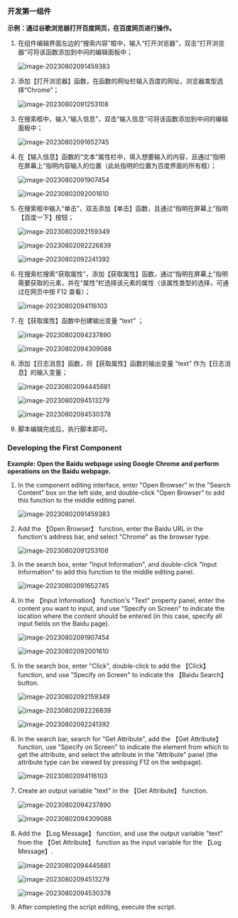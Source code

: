 ### 开发第一组件

**示例：通过谷歌浏览器打开百度网页，在百度网页进行操作。**

1. 在组件编辑界面左边的“搜索内容”框中，输入“打开浏览器”，双击“打开浏览器”可将该函数添加到中间的编辑面板中；

   ![image-20230802091459383](manual_addition.assets/image-20230802091459383.png)

2. 添加【打开浏览器】函数，在函数的网址栏输入百度的网址，浏览器类型选择“Chrome”；

   ![image-20230802091253108](manual_addition.assets/image-20230802091253108.png)

3. 在搜索框中，输入“输入信息”，双击“输入信息”可将该函数添加到中间的编辑面板中；

   ![image-20230802091652745](manual_addition.assets/image-20230802091652745.png)

4. 在【输入信息】函数的“文本”属性栏中，填入想要输入的内容，且通过“指明在屏幕上”指明内容输入的位置（此处指明的位置为百度界面的所有框）；

   ![image-20230802091907454](manual_addition.assets/image-20230802091907454.png)

   ![image-20230802092001610](manual_addition.assets/image-20230802092001610.png)

5. 在搜索框中输入“单击”，双击添加【单击】函数，且通过“指明在屏幕上”指明【百度一下】按钮；

   ![image-20230802092159349](manual_addition.assets/image-20230802092159349.png)

   ![image-20230802092226839](manual_addition.assets/image-20230802092226839.png)

   ![image-20230802092241392](manual_addition.assets/image-20230802092241392.png)

6. 在搜索栏搜索“获取属性”，添加【获取属性】函数，通过“指明在屏幕上”指明需要获取的元素，并在“属性”栏选择该元素的属性（该属性类型的选择，可通过在网页中按 F12 查看）；

   ![image-20230802094116103](manual_addition.assets/image-20230802094116103.png)

7. 在【获取属性】函数中创建输出变量 “text” ；

   ![image-20230802094237890](manual_addition.assets/image-20230802094237890.png)

   ![image-20230802094309088](manual_addition.assets/image-20230802094309088.png)

8. 添加【日志消息】函数，将【获取属性】函数的输出变量 “text” 作为【日志消息】的输入变量；

   ![image-20230802094445681](manual_addition.assets/image-20230802094445681.png)

   ![image-20230802094513279](manual_addition.assets/image-20230802094513279.png)

   ![image-20230802094530378](manual_addition.assets/image-20230802094530378.png)

9. 脚本编辑完成后，执行脚本即可。

### Developing the First Component

**Example: Open the Baidu webpage using Google Chrome and perform operations on the Baidu webpage.**

1. In the component editing interface, enter "Open Browser" in the "Search Content" box on the left side, and double-click "Open Browser" to add this function to the middle editing panel.

   ![image-20230802091459383](manual_addition.assets/image-20230802091459383.png)

2. Add the 【Open Browser】 function, enter the Baidu URL in the function's address bar, and select "Chrome" as the browser type.

   ![image-20230802091253108](manual_addition.assets/image-20230802091253108.png)

3. In the search box, enter "Input Information", and double-click "Input Information" to add this function to the middle editing panel.

   ![image-20230802091652745](manual_addition.assets/image-20230802091652745.png)

4. In the 【Input Information】 function's "Text" property panel, enter the content you want to input, and use "Specify on Screen" to indicate the location where the content should be entered (in this case, specify all input fields on the Baidu page).

   ![image-20230802091907454](manual_addition.assets/image-20230802091907454.png)

   ![image-20230802092001610](manual_addition.assets/image-20230802092001610.png)

5. In the search box, enter "Click", double-click to add the 【Click】 function, and use "Specify on Screen" to indicate the 【Baidu Search】 button.

   ![image-20230802092159349](manual_addition.assets/image-20230802092159349.png)

   ![image-20230802092226839](manual_addition.assets/image-20230802092226839.png)

   ![image-20230802092241392](manual_addition.assets/image-20230802092241392.png)

6. In the search bar, search for "Get Attribute", add the 【Get Attribute】 function, use "Specify on Screen" to indicate the element from which to get the attribute, and select the attribute in the "Attribute" panel (the attribute type can be viewed by pressing F12 on the webpage).

   ![image-20230802094116103](manual_addition.assets/image-20230802094116103.png)

7. Create an output variable "text" in the 【Get Attribute】 function.

   ![image-20230802094237890](manual_addition.assets/image-20230802094237890.png)

   ![image-20230802094309088](manual_addition.assets/image-20230802094309088.png)

8. Add the 【Log Message】 function, and use the output variable "text" from the 【Get Attribute】 function as the input variable for the 【Log Message】.

   ![image-20230802094445681](manual_addition.assets/image-20230802094445681.png)

   ![image-20230802094513279](manual_addition.assets/image-20230802094513279.png)

   ![image-20230802094530378](manual_addition.assets/image-20230802094530378.png)

9. After completing the script editing, execute the script.

   

   

   

   
